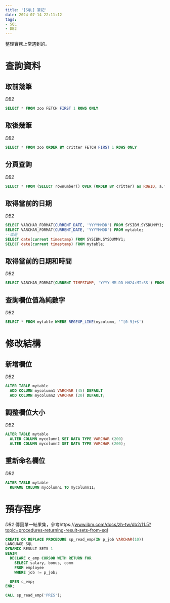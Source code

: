 ```yaml
---
title: '[SQL] 筆記'
date: 2024-07-14 22:11:12
tags:
- SQL
- DB2
---
```

整理實務上常遇到的。
<!--more-->
# 查詢資料

## 取前幾筆

_DB2_

```sql
SELECT * FROM zoo FETCH FIRST 1 ROWS ONLY
```

## 取後幾筆

_DB2_

```sql
SELECT * FROM zoo ORDER BY critter FETCH FIRST 1 ROWS ONLY
```

## 分頁查詢

_DB2_

```sql
SELECT * FROM (SELECT rownumber() OVER (ORDER BY critter) as ROWID, a.* FROM zoo a) WHERE ROWID BETWEEN 11 AND 20
```

## 取得當前的日期

_DB2_

```sql
SELECT VARCHAR_FORMAT(CURRENT_DATE, 'YYYYMMDD') FROM SYSIBM.SYSDUMMY1;
SELECT VARCHAR_FORMAT(CURRENT_DATE, 'YYYYMMDD') FROM mytable;
--或是
SELECT date(current timestamp) FROM SYSIBM.SYSDUMMY1;
SELECT date(current timestamp) FROM mytable;
```

## 取得當前的日期和時間

_DB2_

```sql
SELECT VARCHAR_FORMAT(CURRENT TIMESTAMP, 'YYYY-MM-DD HH24:MI:SS') FROM SYSIBM.SYSDUMMY1;
```

## 查詢欄位值為純數字

_DB2_

```sql
SELECT * FROM mytable WHERE REGEXP_LIKE(mycolumn, '^[0-9]+$')
```

# 修改結構

## 新增欄位

_DB2_

```sql
ALTER TABLE mytable
  ADD COLUMN mycolumn1 VARCHAR (45) DEFAULT
  ADD COLUMN mycolumn2 VARCHAR (20) DEFAULT;
```

## 調整欄位大小

_DB2_

```sql
ALTER TABLE mytable 
  ALTER COLUMN mycolumn1 SET DATA TYPE VARCHAR (200)
  ALTER COLUMN mycolumn2 SET DATA TYPE VARCHAR (200);
```

## 重新命名欄位

_DB2_

```sql
ALTER TABLE mytable
  RENAME COLUMN mycolumn1 TO mycolumn11;
```

# 預存程序

_DB2_
傳回單一結果集，參考https://www.ibm.com/docs/zh-tw/db2/11.5?topic=procedures-returning-result-sets-from-sql

```sql
CREATE OR REPLACE PROCEDURE sp_read_emp(IN p_job VARCHAR(10))
LANGUAGE SQL
DYNAMIC RESULT SETS 1
BEGIN
  DECLARE c_emp CURSOR WITH RETURN FOR
    SELECT salary, bonus, comm
    FROM employee
    WHERE job != p_job;

  OPEN c_emp;
END;

CALL sp_read_emp('PRES');
```
